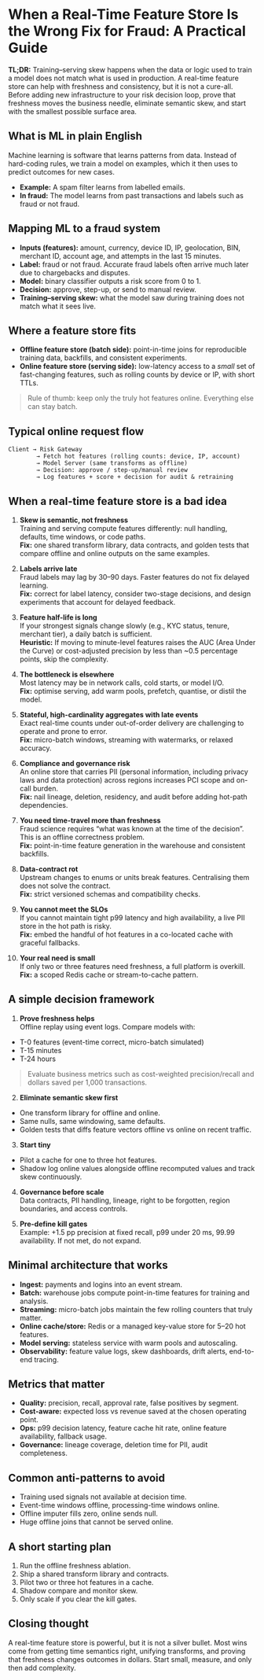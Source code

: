 # When a Real-Time Feature Store Is the Wrong Fix for Fraud: A Practical Guide

**TL;DR:** Training–serving skew happens when the data or logic used to train a model does not match what is used in production. A real-time feature store can help with freshness and consistency, but it is not a cure-all. 
Before adding new infrastructure to your risk decision loop, prove that freshness moves the business needle, eliminate semantic skew, and start with the smallest possible surface area.


## What is ML in plain English

Machine learning is software that learns patterns from data. Instead of hard-coding rules, we train a model on examples, which it then uses to predict outcomes for new cases.

- **Example:** A spam filter learns from labelled emails.
- **In fraud:** The model learns from past transactions and labels such as fraud or not fraud.


## Mapping ML to a fraud system

- **Inputs (features):** amount, currency, device ID, IP, geolocation, BIN, merchant ID, account age, and attempts in the last 15 minutes.
- **Label:** fraud or not fraud. Accurate fraud labels often arrive much later due to chargebacks and disputes.
- **Model:** binary classifier outputs a risk score from 0 to 1.
- **Decision:** approve, step-up, or send to manual review.
- **Training–serving skew:** what the model saw during training does not match what it sees live.

## Where a feature store fits

- **Offline feature store (batch side):** point-in-time joins for reproducible training data, backfills, and consistent experiments.
- **Online feature store (serving side):** low-latency access to a *small* set of fast-changing features, such as rolling counts by device or IP, with short TTLs.

> Rule of thumb: keep only the truly hot features online. Everything else can stay batch.

## Typical online request flow

```
Client → Risk Gateway
        → Fetch hot features (rolling counts: device, IP, account)
        → Model Server (same transforms as offline)
        → Decision: approve / step-up/manual review
        → Log features + score + decision for audit & retraining
```

## When a real-time feature store is a **bad idea**

1) **Skew is semantic, not freshness**  
Training and serving compute features differently: null handling, defaults, time windows, or code paths.  
**Fix:** one shared transform library, data contracts, and golden tests that compare offline and online outputs on the same examples.

2) **Labels arrive late**  
Fraud labels may lag by 30–90 days. Faster features do not fix delayed learning.  
**Fix:** correct for label latency, consider two-stage decisions, and design experiments that account for delayed feedback.

3) **Feature half-life is long**  
If your strongest signals change slowly (e.g., KYC status, tenure, merchant tier), a daily batch is sufficient.  
**Heuristic:** If moving to minute-level features raises the AUC (Area Under the Curve) or cost-adjusted precision by less than ~0.5 percentage points, skip the complexity.

4) **The bottleneck is elsewhere**  
Most latency may be in network calls, cold starts, or model I/O.  
**Fix:** optimise serving, add warm pools, prefetch, quantise, or distil the model.

5) **Stateful, high-cardinality aggregates with late events**  
Exact real-time counts under out-of-order delivery are challenging to operate and prone to error.  
**Fix:** micro-batch windows, streaming with watermarks, or relaxed accuracy.

6) **Compliance and governance risk**  
An online store that carries PII (personal information, including privacy laws and data protection) across regions increases PCI scope and on-call burden.  
**Fix:** nail lineage, deletion, residency, and audit before adding hot-path dependencies.

7) **You need time-travel more than freshness**  
Fraud science requires “what was known at the time of the decision”. This is an offline correctness problem.  
**Fix:** point-in-time feature generation in the warehouse and consistent backfills.

8) **Data-contract rot**  
Upstream changes to enums or units break features. Centralising them does not solve the contract.  
**Fix:** strict versioned schemas and compatibility checks.

9) **You cannot meet the SLOs**  
If you cannot maintain tight p99 latency and high availability, a live PII store in the hot path is risky.  
**Fix:** embed the handful of hot features in a co-located cache with graceful fallbacks.

10) **Your real need is small**  
If only two or three features need freshness, a full platform is overkill.  
**Fix:** a scoped Redis cache or stream-to-cache pattern.

## A simple decision framework

1) **Prove freshness helps**  
Offline replay using event logs. Compare models with:
- T-0 features (event-time correct, micro-batch simulated)
- T-15 minutes
- T-24 hours

> Evaluate business metrics such as cost-weighted precision/recall and dollars saved per 1,000 transactions.

2) **Eliminate semantic skew first**  
- One transform library for offline and online.  
- Same nulls, same windowing, same defaults.  
- Golden tests that diffs feature vectors offline vs online on recent traffic.

3) **Start tiny**  
- Pilot a cache for one to three hot features.  
- Shadow log online values alongside offline recomputed values and track skew continuously.

4) **Governance before scale**  
Data contracts, PII handling, lineage, right to be forgotten, region boundaries, and access controls.

5) **Pre-define kill gates**  
Example: +1.5 pp precision at fixed recall, p99 under 20 ms, 99.99 availability. If not met, do not expand.

## Minimal architecture that works

- **Ingest:** payments and logins into an event stream.
- **Batch:** warehouse jobs compute point-in-time features for training and analysis.
- **Streaming:** micro-batch jobs maintain the few rolling counters that truly matter.
- **Online cache/store:** Redis or a managed key-value store for 5–20 hot features.
- **Model serving:** stateless service with warm pools and autoscaling.
- **Observability:** feature value logs, skew dashboards, drift alerts, end-to-end tracing.

## Metrics that matter

- **Quality:** precision, recall, approval rate, false positives by segment.
- **Cost-aware:** expected loss vs revenue saved at the chosen operating point.
- **Ops:** p99 decision latency, feature cache hit rate, online feature availability, fallback usage.
- **Governance:** lineage coverage, deletion time for PII, audit completeness.

## Common anti-patterns to avoid

- Training used signals not available at decision time.
- Event-time windows offline, processing-time windows online.
- Offline imputer fills zero, online sends null.
- Huge offline joins that cannot be served online.

## A short starting plan

1) Run the offline freshness ablation.  
2) Ship a shared transform library and contracts.  
3) Pilot two or three hot features in a cache.  
4) Shadow compare and monitor skew.  
5) Only scale if you clear the kill gates.

## Closing thought

A real-time feature store is powerful, but it is not a silver bullet. Most wins come from getting time semantics right, unifying transforms, and proving that freshness changes outcomes in dollars. Start small, measure, and only then add complexity.
